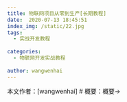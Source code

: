 ```yaml
---
title: 物联网项目从零到生产[长期教程]
date:  2020-07-13 18:45:51
index_img: /static/22.jpg
tags: 
  - 实战开发教程
    
categories: 
  - 物联网开发实战教程
    
author: wangwenhai
---
```

本文作者：[wangwenhai] # 概要：概要->
<!-- more -->
